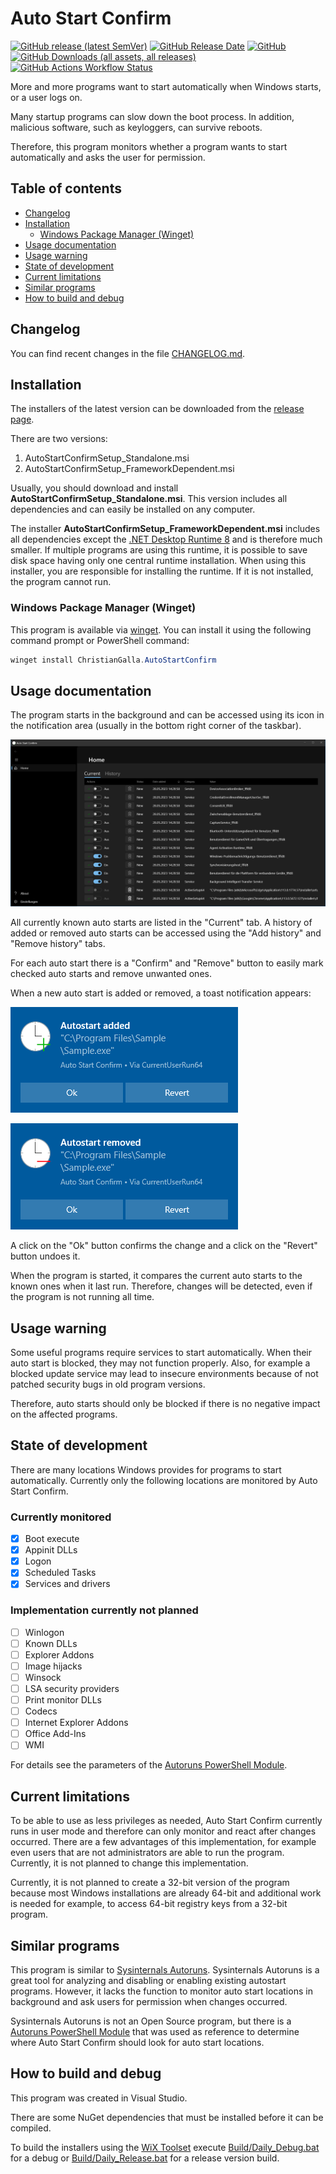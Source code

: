 # Auto Start Confirm

[![GitHub release (latest SemVer)](https://img.shields.io/github/v/release/ChristianGalla/AutoStartConfirm?label=Latest%20release%20version)](https://github.com/ChristianGalla/AutoStartConfirm/releases/latest)
[![GitHub Release Date](https://img.shields.io/github/release-date/ChristianGalla/AutoStartConfirm?label=Latest%20release%20date)](https://github.com/ChristianGalla/AutoStartConfirm/releases/latest)
[![GitHub](https://img.shields.io/github/license/ChristianGalla/AutoStartConfirm?label=License)](https://github.com/ChristianGalla/AutoStartConfirm/blob/master/LICENSE)
[![GitHub Downloads (all assets, all releases)](https://img.shields.io/github/downloads/ChristianGalla/AutoStartConfirm/total?label=Downloads)](https://github.com/ChristianGalla/AutoStartConfirm/releases/latest)
[![GitHub Actions Workflow Status](https://img.shields.io/github/actions/workflow/status/ChristianGalla/AutoStartConfirm/ci.yml?label=Build%20%26%20Test)](https://github.com/ChristianGalla/AutoStartConfirm/actions/workflows/ci.yml)

More and more programs want to start automatically when Windows starts, or a user logs on.

Many startup programs can slow down the boot process.
In addition, malicious software, such as keyloggers, can survive reboots.

Therefore, this program monitors whether a program wants to start automatically and asks the user for permission.

## Table of contents

* [Changelog](#changelog)
* [Installation](#installation)
  * [Windows Package Manager (Winget)](#windows-package-manager-winget)
* [Usage documentation](#usage-documentation)
* [Usage warning](#usage-warning)
* [State of development](#state-of-development)
* [Current limitations](#current-limitations)
* [Similar programs](#similar-programs)
* [How to build and debug](#how-to-build-and-debug)

## Changelog

You can find recent changes in the file [CHANGELOG.md](https://github.com/ChristianGalla/AutoStartConfirm/blob/master/CHANGELOG.md).
 

## Installation

The installers of the latest version can be downloaded from the [release page](https://github.com/ChristianGalla/AutoStartConfirm/releases/latest).

There are two versions:
1. AutoStartConfirmSetup_Standalone.msi
2. AutoStartConfirmSetup_FrameworkDependent.msi

Usually, you should download and install **AutoStartConfirmSetup_Standalone.msi**. This version includes all dependencies and can easily be installed on any computer.

The installer **AutoStartConfirmSetup_FrameworkDependent.msi** includes all dependencies except the [.NET Desktop Runtime 8](https://dotnet.microsoft.com/en-us/download/dotnet/8.0) and is therefore much smaller.
If multiple programs are using this runtime, it is possible to save disk space having only one central runtime installation.
When using this installer, you are responsible for installing the runtime. If it is not installed, the program cannot run.

### Windows Package Manager (Winget)

This program is available via [winget](https://learn.microsoft.com/en-us/windows/package-manager/winget/).
You can install it using the following command prompt or PowerShell command:

```powershell
winget install ChristianGalla.AutoStartConfirm
```

## Usage documentation

The program starts in the background and can be accessed using its icon in the notification area
(usually in the bottom right corner of the taskbar).

![Main Window](./Images/MainWindow.png "Main Window")

All currently known auto starts are listed in the "Current" tab.
A history of added or removed auto starts can be accessed using the "Add history" and "Remove history" tabs.

For each auto start there is a "Confirm" and "Remove" button to easily mark checked auto starts and remove unwanted ones.

When a new auto start is added or removed, a toast notification appears:

![Add Notification](./Images/AddNotification.png "Add Notification")

![Remove Notification](./Images/RemoveNotification.png "Remove Notification")

A click on the "Ok" button confirms the change and a click on the "Revert" button undoes it.

When the program is started, it compares the current auto starts to the known ones when it last run.
Therefore, changes will be detected, even if the program is not running all time.

## Usage warning

Some useful programs require services to start automatically.
When their auto start is blocked, they may not function properly.
Also, for example a blocked update service may lead to insecure environments because of not patched security bugs in old program versions.

Therefore, auto starts should only be blocked if there is no negative impact on the affected programs.

## State of development

There are many locations Windows provides for programs to start automatically.
Currently only the following locations are monitored by Auto Start Confirm.

### Currently monitored

- [x] Boot execute
- [x] Appinit DLLs
- [x] Logon
- [x] Scheduled Tasks
- [x] Services and drivers

### Implementation currently not planned

- [ ] Winlogon
- [ ] Known DLLs
- [ ] Explorer Addons
- [ ] Image hijacks
- [ ] Winsock
- [ ] LSA security providers
- [ ] Print monitor DLLs
- [ ] Codecs
- [ ] Internet Explorer Addons
- [ ] Office Add-Ins
- [ ] WMI

For details see the parameters of the [Autoruns PowerShell Module](https://github.com/p0w3rsh3ll/AutoRuns).

## Current limitations

To be able to use as less privileges as needed, Auto Start Confirm currently runs in user mode and therefore can only monitor and react after changes occurred.
There are a few advantages of this implementation, for example even users that are not administrators are able to run the program.
Currently, it is not planned to change this implementation.

Currently, it is not planned to create a 32-bit version of the program because most Windows installations are already 64-bit and additional work is needed
for example, to access 64-bit registry keys from a 32-bit program.

## Similar programs

This program is similar to [Sysinternals Autoruns](https://docs.microsoft.com/en-us/sysinternals/downloads/autoruns).
Sysinternals Autoruns is a great tool for analyzing and disabling or enabling existing autostart programs.
However, it lacks the function to monitor auto start locations in background and ask users for permission when changes occurred.

Sysinternals Autoruns is not an Open Source program, but there is a [Autoruns PowerShell Module](https://github.com/p0w3rsh3ll/AutoRuns)
that was used as reference to determine where Auto Start Confirm should look for auto start locations.

## How to build and debug

This program was created in Visual Studio.

There are some NuGet dependencies that must be installed before it can be compiled.

To build the installers using the [WiX Toolset](https://wixtoolset.org/) execute [Build/Daily_Debug.bat](Build/Daily_Debug.bat) for a debug or [Build/Daily_Release.bat](Build/Daily_Release.bat) for a release version build.
